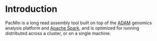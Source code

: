 # Introduction

PacMin is a long read assembly tool built on top of the [ADAM](https://www.github.com/bigdatagenomics/adam)
genomics analysis platform and [Apache Spark](http://spark.apache.org/), and is optimized for running distributed
across a cluster, or on a single machine.

